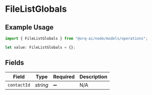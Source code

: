 # FileListGlobals

## Example Usage

```typescript
import { FileListGlobals } from "@orq-ai/node/models/operations";

let value: FileListGlobals = {};
```

## Fields

| Field              | Type               | Required           | Description        |
| ------------------ | ------------------ | ------------------ | ------------------ |
| `contactId`        | *string*           | :heavy_minus_sign: | N/A                |